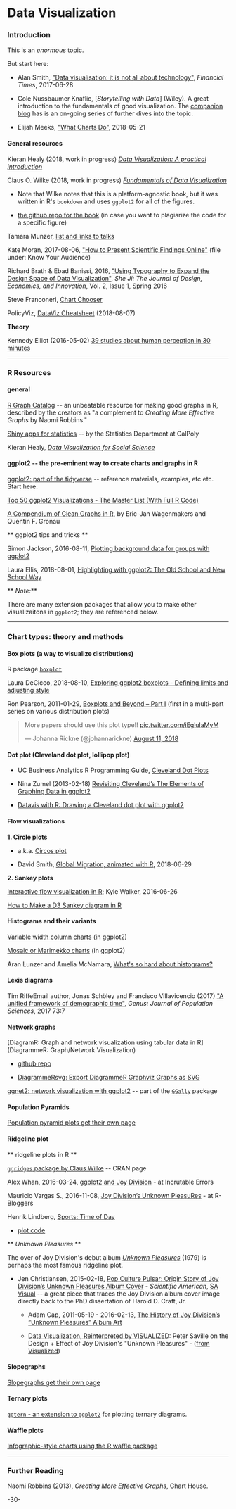 # Data Visualization

### Introduction

This is an _enormous_ topic. 

But start here: 

* Alan Smith, ["Data visualisation: it is not all about technology"](https://www.ft.com/content/aba6c58e-5a8e-11e7-9bc8-8055f264aa8b?accessToken=zwAAAVz0i_FYkdOrpsWOWo4R59ObyIBV8mSqiw.MEQCIFBdm394GSC6W-YIMME93SN8BgAuLEfyK8nFshbAiyu-AiBx6Qx4Ivd3qh-VSfIlwrf5tYKdnbGId1n0pzxZFUwDsQ&sharetype=gift), _Financial Times_, 2017-06-28

* Cole Nussbaumer Knaflic, [_Storytelling with Data_] (Wiley). A great introduction to the fundamentals of good visualization. The [companion blog](https://www.storytellingwithdata.com/) has is an on-going series of further dives into the topic.

* Elijah Meeks, ["What Charts Do"](https://medium.com/@Elijah_Meeks/what-charts-do-48ed96f70a74), 2018-05-21


#### General resources

Kieran Healy (2018, work in progress) [_Data Visualization: A practical introduction_](http://socviz.co/)

Claus O. Wilke (2018, work in progress) [_Fundamentals of Data Visualization_](http://serialmentor.com/dataviz/)

* Note that Wilke notes that this is a platform-agnostic book, but it was written in R's `bookdown` and uses `ggplot2` for all of the figures.

* [the github repo for the book](https://github.com/clauswilke/dataviz) (in case you want to plagiarize the code for a specific figure)


Tamara Munzer, [list and links to talks](http://www.cs.ubc.ca/~tmm/talks.html?utm_content=bufferd5cd8&utm_medium=social&utm_source=twitter.com&utm_campaign=buffer#cj16)


Kate Moran, 2017-08-06, ["How to Present Scientific Findings Online"](https://www.nngroup.com/articles/scientific-findings-online/) (file under: Know Your Audience)

Richard Brath & Ebad Banissi, 2016, ["Using Typography to Expand the
Design Space of Data Visualization"](https://www.sciencedirect.com/science/article/pii/S2405872616300107), _She Ji: The Journal of Design, Economics, and Innovation_, Vol. 2, Issue 1, Spring 2016

Steve Franconeri, [Chart Chooser](http://experception.net/)

PolicyViz, [DataViz Cheatsheet](https://policyviz.com/2018/08/07/dataviz-cheatsheet/) (2018-08-07)

**Theory**

Kennedy Elliot (2016-05-02) [39 studies about human perception in 30 minutes](https://medium.com/@kennelliott/39-studies-about-human-perception-in-30-minutes-4728f9e31a73)

---

### R Resources

#### general

[R Graph Catalog](http://shiny.stat.ubc.ca/r-graph-catalog/) -- an unbeatable resource for making good graphs in R, described by the creators as "a complement to _Creating More Effective Graphs_ by Naomi Robbins." 

[Shiny apps for statistics](https://statistics.calpoly.edu/shiny) -- by the Statistics Department at CalPoly

Kieran Healy, [_Data Visualization for Social Science_](http://socviz.co/)


#### ggplot2 -- the pre-eminent way to create charts and graphs in R

[ggplot2: part of the tidyverse](http://ggplot2.tidyverse.org/index.html) -- reference materials, examples, etc etc. Start here.

[Top 50 ggplot2 Visualizations - The Master List (With Full R Code)](http://r-statistics.co/Top50-Ggplot2-Visualizations-MasterList-R-Code.html)

[A Compendium of Clean Graphs in R](http://shinyapps.org/apps/RGraphCompendium/index.php), by Eric-Jan Wagenmakers and Quentin F. Gronau


** ggplot2 tips and tricks **

Simon Jackson, 2016-08-11, [Plotting background data for groups with ggplot2](https://drsimonj.svbtle.com/plotting-background-data-for-groups-with-ggplot2)

Laura Ellis, 2018-08-01, [Highlighting with ggplot2: The Old School and New School Way](https://www.littlemissdata.com/blog/highlight)


** _Note:_**

There are many extension packages that allow you to make other visualizaitons in `ggplot2`; they are referenced below.


---

### Chart types: theory and methods



#### Box plots (a way to visualize distributions)

R package [`boxplot`](https://stat.ethz.ch/R-manual/R-devel/library/graphics/html/boxplot.html)

Laura DeCicco, 2018-08-10, [Exploring ggplot2 boxplots - Defining limits and adjusting style](https://owi.usgs.gov/blog/boxplots/)

Ron Pearson, 2011-01-29, [Boxplots and Beyond – Part I](https://www.r-bloggers.com/boxplots-and-beyond-part-i/) (first in a multi-part series on various distribution plots)


<blockquote class="twitter-tweet" data-lang="en"><p lang="en" dir="ltr">More papers should use this plot type!! <a href="https://t.co/iEglulaMyM">pic.twitter.com/iEglulaMyM</a></p>&mdash; Johanna Rickne (@johannarickne) <a href="https://twitter.com/johannarickne/status/1028174230146478080?ref_src=twsrc%5Etfw">August 11, 2018</a></blockquote>
<script async src="https://platform.twitter.com/widgets.js" charset="utf-8"></script>


#### Dot plot (Cleveland dot plot, lollipop plot)

* UC Business Analytics R Programming Guide, [Cleveland Dot Plots](https://uc-r.github.io/cleveland-dot-plots)

* Nina Zumel (2013-02-18) [Revisiting Cleveland’s The Elements of Graphing Data in ggplot2](http://www.win-vector.com/blog/2013/02/revisiting-clevelands-the-elements-of-graphing-data-in-ggplot2/)

* [Datavis with R: Drawing a Cleveland dot plot with ggplot2](http://www.joyce-robbins.com/blog/2016/06/02/datavis-with-rdrawing-a-cleveland-dot-plot-with-ggplot2/)



#### Flow visualizations

**1. Circle plots**

* a.k.a. [Circos plot](http://circos.ca/)

* David Smith, [Global Migration, animated with R](http://blog.revolutionanalytics.com/2018/06/global-migration-animated-with-r.html), 2018-06-29

**2. Sankey plots**

[Interactive flow visualization in R](http://personal.tcu.edu/kylewalker/interactive-flow-visualization-in-r.html); Kyle Walker, 2016-06-26

[How to Make a D3 Sankey diagram in R](http://emapr.ceoas.oregonstate.edu/pages/education/how_to/sankey_diagram/sankey_diagram_to_visualize_landcover_change.html)



#### Histograms and their variants

[Variable width column charts](https://learnr.wordpress.com/2009/03/29/ggplot2_marimekko_mosaic_chart/) (in ggplot2)

[Mosaic or Marimekko charts](https://learnr.wordpress.com/2009/03/29/ggplot2_marimekko_mosaic_chart/) (in ggplot2)

Aran Lunzer and Amelia McNamara, [What's so hard about histograms?](http://tinlizzie.org/histograms/)


#### Lexis diagrams

Tim RiffeEmail author, Jonas Schöley and Francisco Villavicencio (2017) ["A unified framework of demographic time"](http://genus.springeropen.com/articles/10.1186/s41118-017-0024-4), _Genus: Journal of Population Sciences_, 2017 73:7


#### Network graphs

[DiagramR: Graph and network visualization using tabular data in R](DiagrammeR: Graph/Network Visualization)

* [github repo](https://github.com/rich-iannone/DiagrammeR)

* [DiagrammeRsvg: Export DiagrammeR Graphviz Graphs as SVG](https://cran.r-project.org/web/packages/DiagrammeRsvg/index.html)


[ggnet2: network visualization with ggplot2](https://briatte.github.io/ggnet/) -- part of the [`GGally`](https://www.rdocumentation.org/packages/GGally/versions/1.3.2) package



#### Population Pyramids

[Population pyramid plots get their own page](Data_Visualization_PopulationPyramids.md)



#### Ridgeline plot


** ridgeline plots in R **

[`ggridges` package by Claus Wilke](https://cran.r-project.org/web/packages/ggridges/index.html) -- CRAN page

Alex Whan, 2016-03-24, [ggplot2 and Joy Division](http://alexwhan.com/2016-03-24-joy-division-plot) - at Incrutable Errors

Mauricio Vargas S., 2016-11-08, [Joy Division’s Unknown PleasuRes](https://www.r-bloggers.com/joy-divisions-unknown-pleasures/) - at R-Bloggers

Henrik Lindberg, [Sports: Time of Day](https://github.com/halhen/viz-pub/tree/master/sports-time-of-day)

* [plot code](https://github.com/halhen/viz-pub/blob/master/sports-time-of-day/2_gen_chart.R)



** _Unknown Pleasures_ **

The over of Joy Division's debut album [_Unknown Pleasures_](https://en.wikipedia.org/wiki/Unknown_Pleasures) (1979) is perhaps the most famous ridgeline plot.

* Jen Christiansen, 2015-02-18, [Pop Culture Pulsar: Origin Story of Joy Division’s Unknown Pleasures Album Cover](https://blogs.scientificamerican.com/sa-visual/pop-culture-pulsar-origin-story-of-joy-division-s-unknown-pleasures-album-cover-video/) - _Scientific American_, [SA Visual](https://blogs.scientificamerican.com/sa-visual/) -- a great piece that traces the Joy Division album cover image directly back to the PhD dissertation of Harold D. Craft, Jr.

  - Adam Cap, 2011-05-19 - 2016-02-13, [The History of Joy Division’s “Unknown Pleasures” Album Art](https://adamcap.com/2011/05/19/history-of-joy-division-unknown-pleasures-album-art/)

  - [Data Visualization, Reinterpreted by VISUALIZED](https://vimeo.com/51365288): Peter Saville on the Design + Effect of Joy Division's "Unknown Pleasures" - ([from Visualized](https://vimeo.com/visualized))




#### Slopegraphs

[Slopegraphs get their own page](Data_Visualization_Slopegraphs.md)



#### Ternary plots

[`ggtern` - an extension to `ggplot2`](http://www.ggtern.com/) for plotting ternary diagrams.



#### Waffle plots

[Infographic-style charts using the R waffle package](https://nsaunders.wordpress.com/2017/09/08/infographic-style-charts-using-the-r-waffle-package/amp/)


---

### Further Reading

Naomi Robbins (2013), _Creating More Effective Graphs_, Chart House.

-30-
